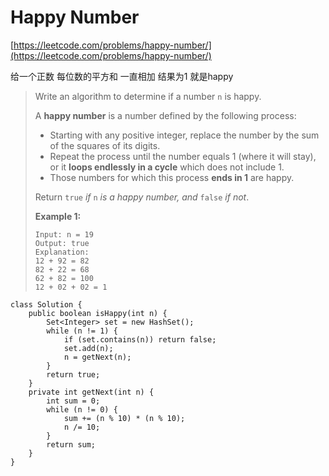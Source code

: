 # Happy Number

[https://leetcode.com/problems/happy-number/](https://leetcode.com/problems/happy-number/)

给一个正数 每位数的平方和 一直相加   结果为1 就是happy

> Write an algorithm to determine if a number `n` is happy.
>
> A **happy number** is a number defined by the following process:
>
> * Starting with any positive integer, replace the number by the sum of the squares of its digits.
> * Repeat the process until the number equals 1 (where it will stay), or it **loops endlessly in a cycle** which does not include 1.
> * Those numbers for which this process **ends in 1** are happy.
>
> Return `true` _if_ `n` _is a happy number, and_ `false` _if not_.
>
> &#x20;
>
> **Example 1:**
>
> ```
> Input: n = 19
> Output: true
> Explanation:
> 12 + 92 = 82
> 82 + 22 = 68
> 62 + 82 = 100
> 12 + 02 + 02 = 1
> ```

```
class Solution {
    public boolean isHappy(int n) {
        Set<Integer> set = new HashSet();
        while (n != 1) {
            if (set.contains(n)) return false;
            set.add(n);
            n = getNext(n);
        }
        return true;
    }
    private int getNext(int n) {
        int sum = 0;
        while (n != 0) {
            sum += (n % 10) * (n % 10);
            n /= 10;
        }
        return sum;
    }
}
```
